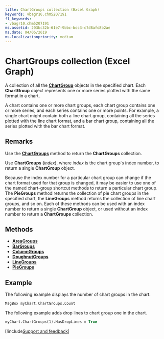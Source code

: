 ```yaml
---
title: ChartGroups collection (Excel Graph)
keywords: vbagr10.chm5207191
f1_keywords:
- vbagr10.chm5207191
ms.assetid: 203bc32b-61e7-9bbc-bcc3-c7d8afc8b2ae
ms.date: 04/06/2019
ms.localizationpriority: medium
---
```



# ChartGroups collection (Excel Graph)

A collection of all the **[ChartGroup](Excel.ChartGroup-graph-object.md)** objects in the specified chart. Each **ChartGroup** object represents one or more series plotted with the same format in a chart. 

A chart contains one or more chart groups, each chart group contains one or more series, and each series contains one or more points. For example, a single chart might contain both a line chart group, containing all the series plotted with the line chart format, and a bar chart group, containing all the series plotted with the bar chart format.


## Remarks

Use the **[ChartGroups](excel.chartgroups-graph-method.md)** method to return the **ChartGroups** collection. 

Use **ChartGroups** (_index_), where _index_ is the chart group's index number, to return a single **ChartGroup** object. 

Because the index number for a particular chart group can change if the chart format used for that group is changed, it may be easier to use one of the named chart-group shortcut methods to return a particular chart group. The **PieGroups** method returns the collection of pie chart groups in the specified chart, the **LineGroups** method returns the collection of line chart groups, and so on. Each of these methods can be used with an index number to return a single **ChartGroup** object, or used without an index number to return a **ChartGroups** collection. 

## Methods

- **[AreaGroups](Excel.AreaGroups.md)**    
- **[BarGroups](Excel.BarGroups.md)**    
- **[ColumnGroups](Excel.ColumnGroups.md)**    
- **[DoughnutGroups](Excel.DoughnutGroups.md)**    
- **[LineGroups](Excel.LineGroups.md)**   
- **[PieGroups](Excel.PieGroups.md)** 

## Example

The following example displays the number of chart groups in the chart.

```vb
MsgBox myChart.ChartGroups.Count
```

The following example adds drop lines to chart group one in the chart.

```vb
myChart.ChartGroups(1).HasDropLines = True
```


[!include[Support and feedback](~/includes/feedback-boilerplate.md)]